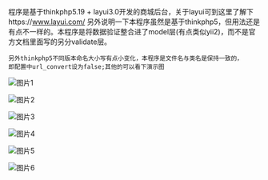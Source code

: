 程序是基于thinkphp5.19 + layui3.0开发的商城后台，关于layui可到这里了解下https://www.layui.com/
另外说明一下本程序虽然是基于thinkphp5，但用法还是有点不一样的。本程序是将数据验证整合进了model层(有点类似yii2)，而不是官方文档里面写的另分validate层。
    
	另外thinkphp5不同版本命名大小写有点小变化，本程序是文件名与类名是保持一致的，
	即配置中url_convert设为false;其他的可以看下演示图

![图片1](https://github.com/phpvcl/shop/blob/master/readme/01.png)  

![图片2](https://github.com/phpvcl/shop/blob/master/readme/02.png)  

![图片3](https://github.com/phpvcl/shop/blob/master/readme/03.png)  

![图片4](https://github.com/phpvcl/shop/blob/master/readme/04.png)  

![图片5](https://github.com/phpvcl/shop/blob/master/readme/05.png)  

![图片6](https://github.com/phpvcl/shop/blob/master/readme/06.png)